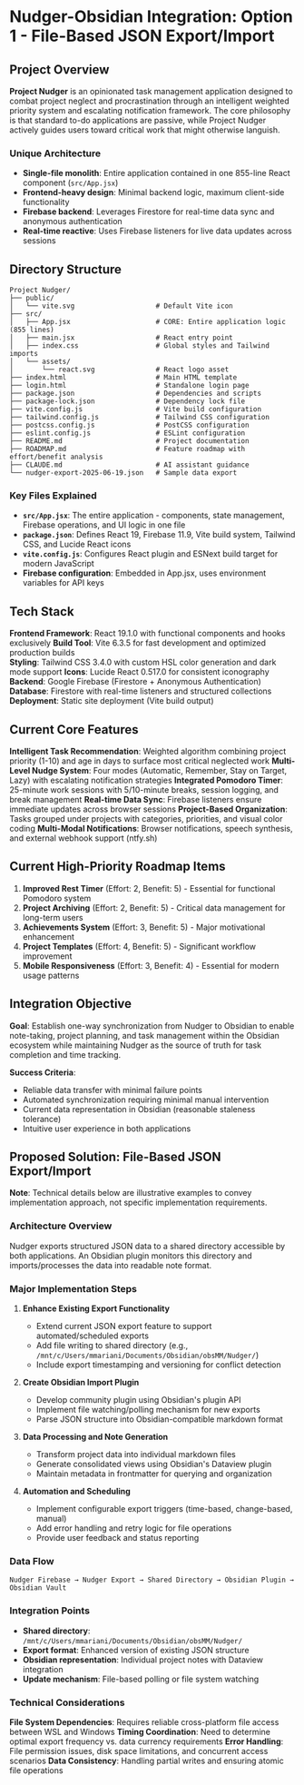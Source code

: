 # Nudger-Obsidian Integration: Option 1 - File-Based JSON Export/Import

## Project Overview

**Project Nudger** is an opinionated task management application designed to combat project neglect and procrastination through an intelligent weighted priority system and escalating notification framework. The core philosophy is that standard to-do applications are passive, while Project Nudger actively guides users toward critical work that might otherwise languish.

### Unique Architecture
- **Single-file monolith**: Entire application contained in one 855-line React component (`src/App.jsx`)
- **Frontend-heavy design**: Minimal backend logic, maximum client-side functionality
- **Firebase backend**: Leverages Firestore for real-time data sync and anonymous authentication
- **Real-time reactive**: Uses Firebase listeners for live data updates across sessions

## Directory Structure

```
Project Nudger/
├── public/
│   └── vite.svg                    # Default Vite icon
├── src/
│   ├── App.jsx                     # CORE: Entire application logic (855 lines)
│   ├── main.jsx                    # React entry point
│   ├── index.css                   # Global styles and Tailwind imports
│   └── assets/
│       └── react.svg               # React logo asset
├── index.html                      # Main HTML template
├── login.html                      # Standalone login page
├── package.json                    # Dependencies and scripts
├── package-lock.json               # Dependency lock file
├── vite.config.js                  # Vite build configuration
├── tailwind.config.js              # Tailwind CSS configuration
├── postcss.config.js               # PostCSS configuration
├── eslint.config.js                # ESLint configuration
├── README.md                       # Project documentation
├── ROADMAP.md                      # Feature roadmap with effort/benefit analysis
├── CLAUDE.md                       # AI assistant guidance
└── nudger-export-2025-06-19.json   # Sample data export
```

### Key Files Explained

- **`src/App.jsx`**: The entire application - components, state management, Firebase operations, and UI logic in one file
- **`package.json`**: Defines React 19, Firebase 11.9, Vite build system, Tailwind CSS, and Lucide React icons
- **`vite.config.js`**: Configures React plugin and ESNext build target for modern JavaScript
- **Firebase configuration**: Embedded in App.jsx, uses environment variables for API keys

## Tech Stack

**Frontend Framework**: React 19.1.0 with functional components and hooks exclusively
**Build Tool**: Vite 6.3.5 for fast development and optimized production builds  
**Styling**: Tailwind CSS 3.4.0 with custom HSL color generation and dark mode support
**Icons**: Lucide React 0.517.0 for consistent iconography
**Backend**: Google Firebase (Firestore + Anonymous Authentication)
**Database**: Firestore with real-time listeners and structured collections
**Deployment**: Static site deployment (Vite build output)

## Current Core Features

**Intelligent Task Recommendation**: Weighted algorithm combining project priority (1-10) and age in days to surface most critical neglected work
**Multi-Level Nudge System**: Four modes (Automatic, Remember, Stay on Target, Lazy) with escalating notification strategies
**Integrated Pomodoro Timer**: 25-minute work sessions with 5/10-minute breaks, session logging, and break management
**Real-time Data Sync**: Firebase listeners ensure immediate updates across browser sessions
**Project-Based Organization**: Tasks grouped under projects with categories, priorities, and visual color coding
**Multi-Modal Notifications**: Browser notifications, speech synthesis, and external webhook support (ntfy.sh)

## Current High-Priority Roadmap Items

1. **Improved Rest Timer** (Effort: 2, Benefit: 5) - Essential for functional Pomodoro system
2. **Project Archiving** (Effort: 2, Benefit: 5) - Critical data management for long-term users
3. **Achievements System** (Effort: 3, Benefit: 5) - Major motivational enhancement
4. **Project Templates** (Effort: 4, Benefit: 5) - Significant workflow improvement
5. **Mobile Responsiveness** (Effort: 3, Benefit: 4) - Essential for modern usage patterns

## Integration Objective

**Goal**: Establish one-way synchronization from Nudger to Obsidian to enable note-taking, project planning, and task management within the Obsidian ecosystem while maintaining Nudger as the source of truth for task completion and time tracking.

**Success Criteria**:
- Reliable data transfer with minimal failure points
- Automated synchronization requiring minimal manual intervention
- Current data representation in Obsidian (reasonable staleness tolerance)
- Intuitive user experience in both applications

## Proposed Solution: File-Based JSON Export/Import

**Note**: Technical details below are illustrative examples to convey implementation approach, not specific implementation requirements.

### Architecture Overview

Nudger exports structured JSON data to a shared directory accessible by both applications. An Obsidian plugin monitors this directory and imports/processes the data into readable note format.

### Major Implementation Steps

1. **Enhance Existing Export Functionality**
   - Extend current JSON export feature to support automated/scheduled exports
   - Add file writing to shared directory (e.g., `/mnt/c/Users/mmariani/Documents/Obsidian/obsMM/Nudger/`)
   - Include export timestamping and versioning for conflict detection

2. **Create Obsidian Import Plugin**
   - Develop community plugin using Obsidian's plugin API
   - Implement file watching/polling mechanism for new exports
   - Parse JSON structure into Obsidian-compatible markdown format

3. **Data Processing and Note Generation**
   - Transform project data into individual markdown files
   - Generate consolidated views using Obsidian's Dataview plugin
   - Maintain metadata in frontmatter for querying and organization

4. **Automation and Scheduling**
   - Implement configurable export triggers (time-based, change-based, manual)
   - Add error handling and retry logic for file operations
   - Provide user feedback and status reporting

### Data Flow

```
Nudger Firebase → Nudger Export → Shared Directory → Obsidian Plugin → Obsidian Vault
```

### Integration Points

- **Shared directory**: `/mnt/c/Users/mmariani/Documents/Obsidian/obsMM/Nudger/`
- **Export format**: Enhanced version of existing JSON structure
- **Obsidian representation**: Individual project notes with Dataview integration
- **Update mechanism**: File-based polling or file system watching

### Technical Considerations

**File System Dependencies**: Requires reliable cross-platform file access between WSL and Windows
**Timing Coordination**: Need to determine optimal export frequency vs. data currency requirements
**Error Handling**: File permission issues, disk space limitations, and concurrent access scenarios
**Data Consistency**: Handling partial writes and ensuring atomic file operations